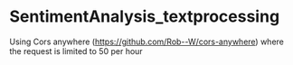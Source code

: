 # SentimentAnalysis_textprocessing

Using Cors anywhere (https://github.com/Rob--W/cors-anywhere) where the request is limited to 50 per hour
